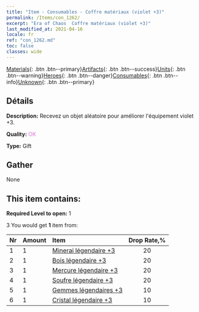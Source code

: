 ```yaml
---
title: "Item - Consumables - Coffre matériaux (violet +3)"
permalink: /Items/con_1262/
excerpt: "Era of Chaos  Coffre matériaux (violet +3)"
last_modified_at: 2021-04-16
locale: fr
ref: "con_1262.md"
toc: false
classes: wide
---
```

 [Materials](/fr/Items/){: .btn .btn--primary}[Artifacts](/fr/Items/Artifacts/){: .btn .btn--success}[Units](/fr/Items/Units/){: .btn .btn--warning}[Heroes](/fr/Items/Heroes/){: .btn .btn--danger}[Consumables](/fr/Items/Consumables/){: .btn .btn--info}[Unknown](/fr/Items/Unknown/){: .btn .btn--primary}

## Détails
 **Description:** Recevez un objet aléatoire pour améliorer l'équipement violet +3.

 **Quality:** <span style="color: #DA70D6">OK</span>

 **Type:** Gift

## Gather

  None

## This item contains:

 **Required Level to open:** 1

 3 You would get **1** item  from:

  | Nr | Amount |     Item    | Drop Rate,% |
  |:---|:-------|:------------|:---------:|
  | 1 | 1 | [Minerai légendaire +3](/fr/Items/mat_54/) | 20 | 
  | 2 | 1 | [Bois légendaire +3](/fr/Items/mat_55/) | 20 | 
  | 3 | 1 | [Mercure légendaire +3](/fr/Items/mat_56/) | 20 | 
  | 4 | 1 | [Soufre légendaire +3](/fr/Items/mat_57/) | 20 | 
  | 5 | 1 | [Gemmes légendaires +3](/fr/Items/mat_58/) | 10 | 
  | 6 | 1 | [Cristal légendaire +3](/fr/Items/mat_59/) | 10 | 
